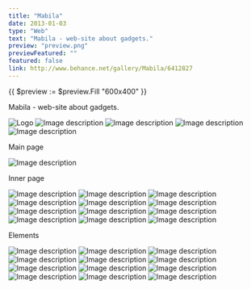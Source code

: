 ```yaml
---
title: "Mabila"
date: 2013-01-03
type: "Web"
text: "Mabila - web-site about gadgets."
preview: "preview.png"
previewFeatured: ""
featured: false
link: http://www.behance.net/gallery/Mabila/6412827
---
```


{{ $preview := $preview.Fill "600x400" }}

Mabila - web-site about gadgets.

![Logo](1.jpg)
![Image description](2.jpg)
![Image description](3.jpg)
![Image description](4.jpg)
![Image description](5.jpg)


Main page

![Image description](6.jpg)


Inner page

![Image description](7.jpg)
![Image description](8.jpg)
![Image description](9.jpg)
![Image description](10.jpg)
![Image description](11.jpg)
![Image description](12.jpg)
![Image description](13.jpg)
![Image description](14.jpg)
![Image description](15.jpg)
![Image description](16.jpg)
![Image description](17.jpg)
![Image description](18.jpg)

Elements

![Image description](19.jpg)
![Image description](20.jpg)
![Image description](21.jpg)
![Image description](22.jpg)
![Image description](23.jpg)
![Image description](24.jpg)
![Image description](25.jpg)
![Image description](26.jpg)
![Image description](27.jpg)
![Image description](28.jpg)
![Image description](29.jpg)
![Image description](30.jpg)